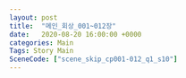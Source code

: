 ```yaml
---
layout: post
title:  "메인_회상_001~012장"
date:   2020-08-20 16:00:00 +0000
categories: Main
Tags: Story Main
SceneCode: ["scene_skip_cp001-012_q1_s10"]
---
```

